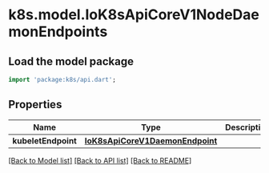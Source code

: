 # k8s.model.IoK8sApiCoreV1NodeDaemonEndpoints

## Load the model package
```dart
import 'package:k8s/api.dart';
```

## Properties
Name | Type | Description | Notes
------------ | ------------- | ------------- | -------------
**kubeletEndpoint** | [**IoK8sApiCoreV1DaemonEndpoint**](IoK8sApiCoreV1DaemonEndpoint.md) |  | [optional] 

[[Back to Model list]](../README.md#documentation-for-models) [[Back to API list]](../README.md#documentation-for-api-endpoints) [[Back to README]](../README.md)


